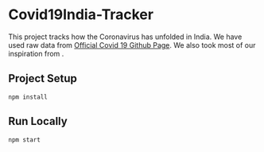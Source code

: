 # Covid19India-Tracker

This project tracks how the Coronavirus has unfolded in India. We have used raw data from [Official Covid 19 Github Page](https://www.google.com).
We also took most of our inspiration from []().

## Project Setup

```
npm install
```

## Run Locally

```
npm start
```

